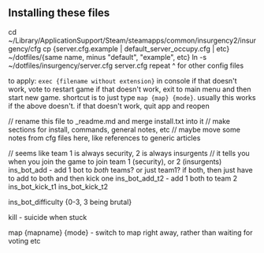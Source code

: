 ## Installing these files

cd ~/Library/ApplicationSupport/Steam/steamapps/common/insurgency2/insurgency/cfg
cp {server.cfg.example | default_server_occupy.cfg | etc} ~/dotfiles/{same name, minus "default", "example", etc}
ln -s ~/dotfiles/insurgency/server.cfg server.cfg
	repeat ^ for other config files

to apply:
	`exec {filename without extension}` in console
	if that doesn't work, vote to restart game
	if that doesn't work, exit to main menu and then start new game. shortcut is to just type `map {map} {mode}`. usually this works if the above doesn't.
	if that doesn't work, quit app and reopen


// rename this file to _readme.md and merge install.txt into it
// make sections for install, commands, general notes, etc
// maybe move some notes from cfg files here, like references to generic articles

// seems like team 1 is always security, 2 is always insurgents
// it tells you when you join the game to join team 1 (security), or 2 (insurgents)
ins_bot_add 		- add 1 bot to _both_ teams? or just team1? if both, then just have to add to both and then kick one
ins_bot_add_t2 		- add 1 both to team 2
ins_bot_kick_t1
ins_bot_kick_t2

ins_bot_difficulty {0-3, 3 being brutal}

kill - suicide when stuck

map {mapname} {mode}	- switch to map right away, rather than waiting for voting etc
